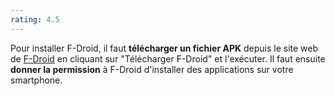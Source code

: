 ```yaml
---
rating: 4.5
---
```


Pour installer F-Droid, il faut **télécharger un fichier APK** depuis le site web de [F-Droid](https://f-droid.org/fr/) en cliquant sur "Télécharger F-Droid" et l'exécuter. Il faut ensuite **donner la permission** à F-Droid d'installer des applications sur votre smartphone.
